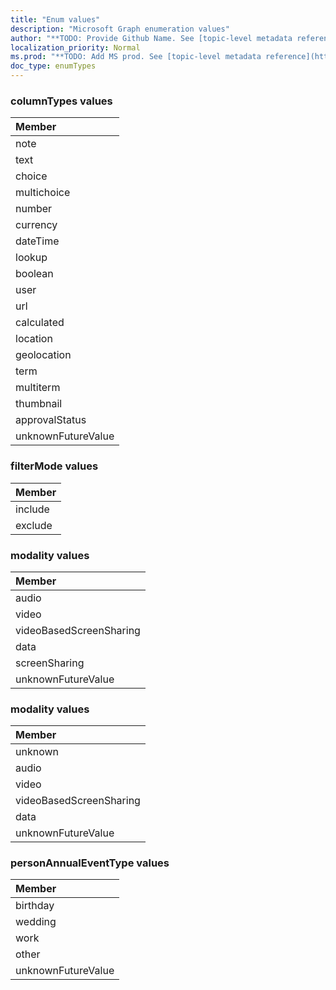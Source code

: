 ```yaml
---
title: "Enum values"
description: "Microsoft Graph enumeration values"
author: "**TODO: Provide Github Name. See [topic-level metadata reference](https://msgo.azurewebsites.net/add/document/guidelines/metadata.html#topic-level-metadata)**"
localization_priority: Normal
ms.prod: "**TODO: Add MS prod. See [topic-level metadata reference](https://msgo.azurewebsites.net/add/document/guidelines/metadata.html#topic-level-metadata)**"
doc_type: enumTypes
---
```


### columnTypes values 



|Member|
|:---|
|note|
|text|
|choice|
|multichoice|
|number|
|currency|
|dateTime|
|lookup|
|boolean|
|user|
|url|
|calculated|
|location|
|geolocation|
|term|
|multiterm|
|thumbnail|
|approvalStatus|
|unknownFutureValue|

### filterMode values 



|Member|
|:---|
|include|
|exclude|

### modality values 



|Member|
|:---|
|audio|
|video|
|videoBasedScreenSharing|
|data|
|screenSharing|
|unknownFutureValue|

### modality values 



|Member|
|:---|
|unknown|
|audio|
|video|
|videoBasedScreenSharing|
|data|
|unknownFutureValue|

### personAnnualEventType values 



|Member|
|:---|
|birthday|
|wedding|
|work|
|other|
|unknownFutureValue|


